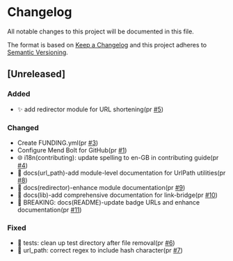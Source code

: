 # Changelog

All notable changes to this project will be documented in this file.

The format is based on [Keep a Changelog](https://keepachangelog.com/en/1.0.0/)
and this project adheres to [Semantic Versioning](https://semver.org/spec/v2.0.0.html).

## [Unreleased]

### Added

- ✨ add redirector module for URL shortening(pr [#5])

### Changed

- Create FUNDING.yml(pr [#3])
- Configure Mend Bolt for GitHub(pr [#1])
- 🌐 i18n(contributing): update spelling to en-GB in contributing guide(pr [#4])
- 📝 docs(url_path)-add module-level documentation for UrlPath utilities(pr [#8])
- 📝 docs(redirector)-enhance module documentation(pr [#9])
- 📝 docs(lib)-add comprehensive documentation for link-bridge(pr [#10])
- 📝 BREAKING: docs(README)-update badge URLs and enhance documentation(pr [#11])

### Fixed

- 🐛 tests: clean up test directory after file removal(pr [#6])
- 🐛 url_path: correct regex to include hash character(pr [#7])

[#3]: https://github.com/jerus-org/link-bridge/pull/3
[#1]: https://github.com/jerus-org/link-bridge/pull/1
[#4]: https://github.com/jerus-org/link-bridge/pull/4
[#5]: https://github.com/jerus-org/link-bridge/pull/5
[#6]: https://github.com/jerus-org/link-bridge/pull/6
[#7]: https://github.com/jerus-org/link-bridge/pull/7
[#8]: https://github.com/jerus-org/link-bridge/pull/8
[#9]: https://github.com/jerus-org/link-bridge/pull/9
[#10]: https://github.com/jerus-org/link-bridge/pull/10
[#11]: https://github.com/jerus-org/link-bridge/pull/11
